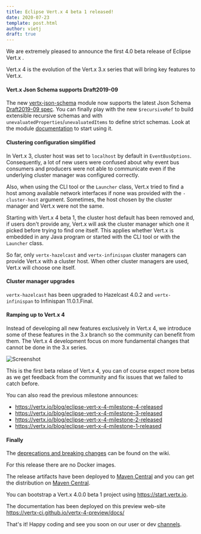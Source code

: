 ```yaml
---
title: Eclipse Vert.x 4 beta 1 released!
date: 2020-07-23
template: post.html
author: vietj
draft: true
---
```


We are extremely pleased to announce the first 4.0 beta release of Eclipse Vert.x .

Vert.x 4 is the evolution of the Vert.x 3.x series that will bring key features to Vert.x.

#### Vert.x Json Schema supports Draft2019-09

The new [vertx-json-schema](https://github.com/eclipse-vertx/vertx-json-schema) module now supports the latest Json Schema [Draft2019-09 spec](http://json-schema.org/specification.html). You can finally play with the new `$recursiveRef` to build extensible recursive schemas and with `unevaluatedProperties`/`unevaluatedItems` to define strict schemas. Look at the module [documentation](https://vertx-web-site.github.io/docs/vertx-json-schema/java/) to start using it.  

#### Clustering configuration simplified

In Vert.x 3, cluster host was set to `localhost` by default in `EventBusOptions`.
Consequently, a lot of new users were confused about why event bus consumers and producers were not able to communicate even if the underlying cluster manager was configured correctly.

Also, when using the CLI tool or the `Launcher` class, Vert.x tried to find a host among available network interfaces if none was provided with the `-cluster-host` argument.
Sometimes, the host chosen by the cluster manager and Vert.x were not the same.

Starting with Vert.x 4 beta 1, the cluster host default has been removed and, if users don't provide any, Vert.x will ask the cluster manager which one it picked before trying to find one itself.
This applies whether Vert.x is embedded in any Java program or started with the CLI tool or with the `Launcher` class.

So far, only `vertx-hazelcast` and `vertx-infinispan` cluster managers can provide Vert.x with a cluster host.
When other cluster managers are used, Vert.x will choose one itself.

#### Cluster manager upgrades

`vertx-hazelcast` has been upgraded to Hazelcast 4.0.2 and `vertx-infinispan` to Infinispan 11.0.1.Final.


#### Ramping up to Vert.x 4

Instead of developing all new features exclusively in Vert.x 4, we introduce some of these features in the 3.x branch
so the community can benefit from them. The Vert.x 4 development focus on more fundamental changes that cannot be done
in the 3.x series.

<img src="{{ site_url }}assets/blog/vertx-4-milestone4-release/vertx-4-timeline.png" alt="Screenshot" class="img-responsive">

This is the first beta relase of Vert.x 4, you can of course expect more betas as we get feedback from the community and fix issues that we failed to catch before.

You can also read the previous milestone announces:

- https://vertx.io/blog/eclipse-vert-x-4-milestone-4-released
- https://vertx.io/blog/eclipse-vert-x-4-milestone-3-released
- https://vertx.io/blog/eclipse-vert-x-4-milestone-2-released
- https://vertx.io/blog/eclipse-vert-x-4-milestone-1-released

#### Finally

The [deprecations and breaking changes](https://github.com/vert-x3/wiki/wiki/4.0.0-Deprecations-and-breaking-changes)
 can be found on the wiki.

For this release there are no Docker images.

The release artifacts have been deployed to [Maven Central](https://search.maven.org/search?q=g:io.vertx%20AND%20v:4.0.0.Beta1) and you can get the distribution on [Maven Central](https://repo1.maven.org/maven2/io/vertx/vertx-stack-manager/4.0.0.Beta1/).

You can bootstrap a Vert.x 4.0.0 beta 1 project using https://start.vertx.io.

The documentation has been deployed on this preview web-site https://vertx-ci.github.io/vertx-4-preview/docs/

That's it! Happy coding and see you soon on our user or dev [channels](https://vertx.io/community).
